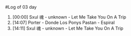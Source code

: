 #Log of 03 day

1. [00:00] Sxul 魂 - unknown - Let Me Take You On A Trip
1. [14:07] Porter - Donde Los Ponys Pastan - Espiral
1. [14:11] Sxul 魂 - unknown - Let Me Take You On A Trip
